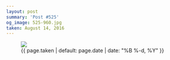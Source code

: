 ```yaml
---
layout: post
summary: 'Post #525'
og_image: 525-960.jpg
taken: August 14, 2016
---
```


<figure class="post">
<img sizes="(min-width: 700px) 50vw, calc(100vw - 2rem)" src="{{ site.assets_url }}/525-480.jpg" srcset="{{ site.assets_url }}/525-240.jpg 240w, {{ site.assets_url }}/525-480.jpg 480w, {{ site.assets_url }}/525-720.jpg 720w, {{ site.assets_url }}/525-960.jpg 960w"/>
<figcaption>
<time>{{ page.taken | default: page.date | date: "%B %-d, %Y" }}</time>
</figcaption>
</figure>
